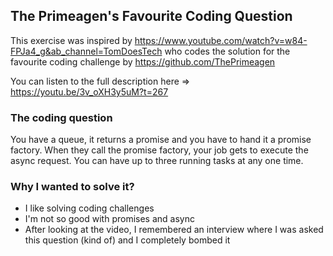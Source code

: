 ## The Primeagen's Favourite Coding Question

This exercise was inspired by https://www.youtube.com/watch?v=w84-FPJa4_g&ab_channel=TomDoesTech who codes the solution for the favourite coding challenge by https://github.com/ThePrimeagen

You can listen to the full description here => https://youtu.be/3v_oXH3y5uM?t=267

### The coding question

You have a queue, it returns a promise and you have to hand it a promise factory. When they call the promise factory, your job gets to execute the async request. You can have up to three running tasks at any one time.


### Why I wanted to solve it?

- I like solving coding challenges
- I'm not so good with promises and async
- After looking at the video, I remembered an interview where I was asked this question (kind of) and I completely bombed it